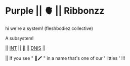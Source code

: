 # Purple || 🫀 || Ribbonzz
hi we're a system! (fleshbodiez collective)

A subsystem!

|| [INT]() || 🎀 || [DNIS](https://github.com/purple-ribbonzz/DNI-LIST) ||

|| If you see " 💜🖍️ " in a name that's one of our ' littles ' !!!
